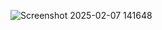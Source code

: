 ![Screenshot 2025-02-07 141648](https://github.com/user-attachments/assets/3addefe1-e25a-451a-a980-b83d15493921)
